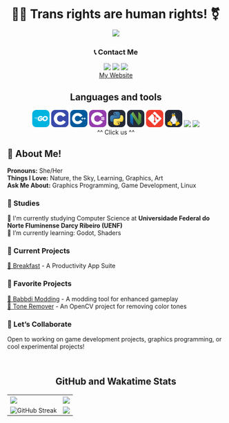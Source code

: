 <h1 align="center">🏳️‍⚧️ Trans rights are human rights! ⚧️</h1>
<div align="center">
  <a href="https://github.com/MintzyG">
    <img src="https://komarev.com/ghpvc/?username=MintzyG&label=Profile%20Visits&color=blue&style=for-the-badge">
  </a>
</div>
<h3 align="center">📞 Contact Me</h3>
<div align="center">
  <a href="https://steamcommunity.com/id/MintzyG/"><img src="https://upload.wikimedia.org/wikipedia/commons/8/83/Steam_icon_logo.svg" width="3.5%"></a>
  <a href="https://www.linkedin.com/in/eric-hoffmann-269132241/"><img src="https://img.icons8.com/color/48/000000/linkedin.png" width="3.5%"></a>
  <a href="mailto:ericbraga2000@gmail.com"><img src="https://img.icons8.com/fluent/48/000000/gmail.png" width="3.5%"></a>
</div>
<div align="center">
  <a href="https://mintzyg.github.io/Cloudy/">My Website</a>
</div>
<h2 align="center">Languages and tools</h2>
<div align="center">
  <a href=https://go.dev/doc/><img alt="go" src="https://github.com/tandpfun/skill-icons/blob/main/icons/GoLang.svg" height="40"></a>
  <a href="https://en.cppreference.com/w/c"><img height="40" src="https://github.com/tandpfun/skill-icons/blob/main/icons/C.svg"></a>
  <a href="https://en.cppreference.com/w/"><img height="40" src="https://github.com/tandpfun/skill-icons/blob/main/icons/CPP.svg"></a>
  <a href="https://learn.microsoft.com/en-us/dotnet/csharp/"><img height="40" src="https://github.com/tandpfun/skill-icons/blob/main/icons/CS.svg"></a>
  <a href="https://www.python.org/"><img height="40" src="https://github.com/tandpfun/skill-icons/blob/main/icons/Python-Dark.svg"></a>
  <a href="https://neovim.io/"><img height="40" src="https://github.com/tandpfun/skill-icons/blob/main/icons/NeoVim-Dark.svg"></a>
  <a href="https://git-scm.com/"><img height="40" src="https://github.com/tandpfun/skill-icons/blob/main/icons/Git.svg"></a>
  <a href="https://www.kernel.org/"><img height="40" src="https://github.com/tandpfun/skill-icons/blob/main/icons/Linux-Dark.svg"></a>
  <a href="https://nixos.org/"><img height="40" src="https://github.com/tandpfun/skill-icons/blob/main/icons/Nix-Dark.svg"></a>
  <a href="https://archlinux.org/"><img height="40" src="https://github.com/tandpfun/skill-icons/blob/main/icons/Arch-Dark.svg"></a>
</div>
<div align="center">^^ Click us ^^</div>
<h2>👩 About Me!</h2>
<p>
  <strong>Pronouns:</strong> She/Her <br>
  <strong>Things I Love:</strong> Nature, the Sky, Learning, Graphics, Art <br>
  <strong>Ask Me About:</strong> Graphics Programming, Game Development, Linux
</p>
<h3>📖 Studies</h3>
<p>
  🔭 I'm currently studying Computer Science at <strong>Universidade Federal do Norte Fluminense Darcy Ribeiro (UENF)</strong> <br>
  🌱 I’m currently learning: Godot, Shaders
</p>
<h3>🔨 Current Projects</h3>
<p>
  <a href="https://github.com/MintzyG/breakfast">🍞 Breakfast</a> - A Productivity App Suite
</p>
<h3>🌟 Favorite Projects</h3>
<p>
  <a href="https://github.com/MintzyG/babbdi-modding">🔧 Babbdi Modding</a> - A modding tool for enhanced gameplay <br>
  <a href="https://github.com/MintzyG/ToneRemover-OpenCV">🌈 Tone Remover</a> - An OpenCV project for removing color tones
</p>
<h3>🤝 Let’s Collaborate</h3>
<p>
  Open to working on game development projects, graphics programming, or cool experimental projects!
</p>
<br>
<h2 align="center">GitHub and Wakatime Stats</h2>
<div align="center">
  <table>
    <tr>
      <td>
        <img align="center" src="https://github-readme-stats.vercel.app/api/top-langs/?username=MintzyG&langs_count=10&layout=compact&theme=midnight-purple&hide=tex" height="250">
      </td>
      <td>
        <img align="center" src="https://github-readme-stats.vercel.app/api/wakatime?username=MintzyG&layout=compact&theme=midnight-purple&langs_count=20" width="600">
      </td>
    </tr>
    <tr>
      <td>
        <img align="center" src="https://streak-stats.demolab.com?user=MintzyG&theme=midnight-purple&border_radius=10&date_format=j%20M%5B%20Y%5D&exclude_days=Sun%2CSat&card_width=500&ring=6DEB89&fire=6DEB89" alt="GitHub Streak">
      </td>
      <td>
        <img align="center" src="https://github-readme-stats.vercel.app/api?username=MintzyG&show_icons=true&theme=midnight-purple&rank_icon=percentile">
      </td>
    </tr>
  </table>
</div>
